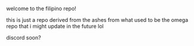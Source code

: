 welcome to the filipino repo!

this is just a repo derived from the ashes from
what used to be the omega repo that i might update in the future lol

discord soon?

